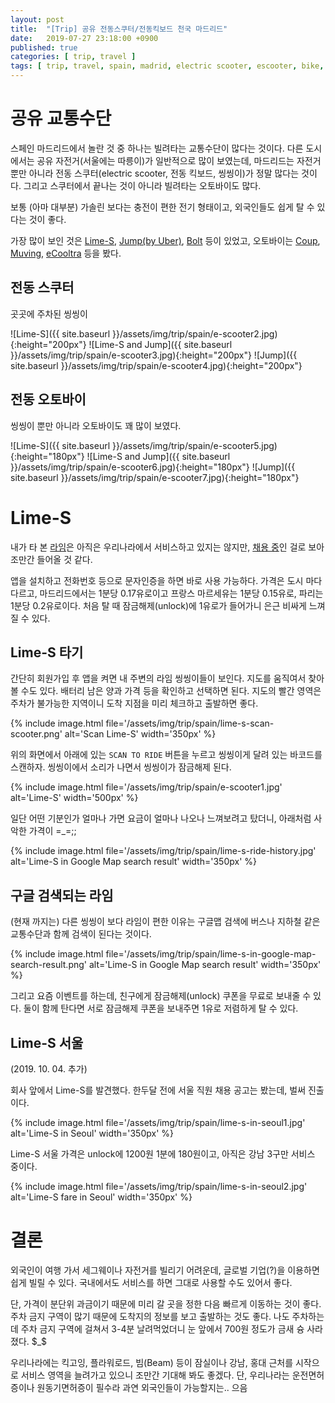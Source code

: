 ```yaml
---
layout: post
title:  "[Trip] 공유 전동스쿠터/전동킥보드 천국 마드리드"
date:   2019-07-27 23:18:00 +0900
published: true
categories: [ trip, travel ]
tags: [ trip, travel, spain, madrid, electric scooter, escooter, bike, scooter, sharing, public transportation, transit, seoul ]
---
```


# 공유 교통수단

스페인 마드리드에서 놀란 것 중 하나는 빌려타는 교통수단이 많다는 것이다. 다른 도시에서는 공유 자전거(서울에는 따릉이)가 일반적으로 많이 보였는데, 마드리드는 자전거 뿐만 아니라 전동 스쿠터(electric scooter, 전동 킥보드, 씽씽이)가 정말 많다는 것이다. 그리고 스쿠터에서 끝나는 것이 아니라 빌려타는 오토바이도 많다.

보통 (아마 대부분) 가솔린 보다는 충전이 편한 전기 형태이고, 외국인들도 쉽게 탈 수 있다는 것이 좋다.

가장 많이 보인 것은 [Lime-S](https://www.li.me/electric-scooter), [Jump(by Uber)](https://jump.com/), [Bolt](https://bolt.eu/scooters/) 등이 있었고, 오토바이는 [Coup](https://joincoup.com/en/), [Muving](https://muvingusa.com/), [eCooltra](https://www.ecooltra.com/en/) 등을 봤다.


## 전동 스쿠터

곳곳에 주차된 씽씽이

![Lime-S]({{ site.baseurl }}/assets/img/trip/spain/e-scooter2.jpg){:height="200px"} ![Lime-S and Jump]({{ site.baseurl }}/assets/img/trip/spain/e-scooter3.jpg){:height="200px"} ![Jump]({{ site.baseurl }}/assets/img/trip/spain/e-scooter4.jpg){:height="200px"}


## 전동 오토바이

씽씽이 뿐만 아니라 오토바이도 꽤 많이 보였다.

![Lime-S]({{ site.baseurl }}/assets/img/trip/spain/e-scooter5.jpg){:height="180px"} ![Lime-S and Jump]({{ site.baseurl }}/assets/img/trip/spain/e-scooter6.jpg){:height="180px"} ![Jump]({{ site.baseurl }}/assets/img/trip/spain/e-scooter7.jpg){:height="180px"}

# Lime-S

내가 타 본 [라임](https://www.li.me/electric-scooter)은 아직은 우리나라에서 서비스하고 있지는 않지만, [채용 중](https://jobs.lever.co/limebike?location=Seoul)인 걸로 보아 조만간 들어올 것 같다.

앱을 설치하고 전화번호 등으로 문자인증을 하면 바로 사용 가능하다. 가격은 도시 마다 다르고, 마드리드에서는 1분당 0.17유로이고 프랑스 마르세유는 1분당 0.15유로, 파리는 1분당 0.2유로이다. 처음 탈 때 잠금해제(unlock)에 1유로가 들어가니 은근 비싸게 느껴질 수 있다.


## Lime-S 타기

간단히 회원가입 후 앱을 켜면 내 주변의 라임 씽씽이들이 보인다. 지도를 움직여서 찾아볼 수도 있다. 배터리 남은 양과 가격 등을 확인하고 선택하면 된다. 지도의 빨간 영역은 주차가 불가능한 지역이니 도착 지점을 미리 체크하고 출발하면 좋다.

{% include image.html file='/assets/img/trip/spain/lime-s-scan-scooter.png' alt='Scan Lime-S' width='350px' %}

위의 화면에서 아래에 있는 `SCAN TO RIDE` 버튼을 누르고 씽씽이게 달려 있는 바코드를 스캔하자. 씽씽이에서 소리가 나면서 씽씽이가 잠금해제 된다.

{% include image.html file='/assets/img/trip/spain/e-scooter1.jpg' alt='Lime-S' width='500px' %}

일단 어떤 기분인가 얼마나 가면 요금이 얼마나 나오나 느껴보려고 탔더니, 아래처럼 사악한 가격이 =_=;;

{% include image.html file='/assets/img/trip/spain/lime-s-ride-history.jpg' alt='Lime-S in Google Map search result' width='350px' %}


## 구글 검색되는 라임

(현재 까지는) 다른 씽씽이 보다 라임이 편한 이유는 구글맵 검색에 버스나 지하철 같은 교통수단과 함께 검색이 된다는 것이다.

{% include image.html file='/assets/img/trip/spain/lime-s-in-google-map-search-result.png' alt='Lime-S in Google Map search result' width='350px' %}

그리고 요즘 이벤트를 하는데, 친구에게 잠금해제(unlock) 쿠폰을 무료로 보내줄 수 있다. 둘이 함께 탄다면 서로 잠금해제 쿠폰을 보내주면 1유로 저렴하게 탈 수 있다.


## Lime-S 서울

(2019. 10. 04. 추가)

회사 앞에서 Lime-S를 발견했다. 한두달 전에 서울 직원 채용 공고는 봤는데, 벌써 진출이다.

{% include image.html file='/assets/img/trip/spain/lime-s-in-seoul1.jpg' alt='Lime-S in Seoul' width='350px' %}

Lime-S 서울 가격은 unlock에 1200원 1분에 180원이고, 아직은 강남 3구만 서비스 중이다.

{% include image.html file='/assets/img/trip/spain/lime-s-in-seoul2.jpg' alt='Lime-S fare in Seoul' width='350px' %}


# 결론

외국인이 여행 가서 세그웨이나 자전거를 빌리기 어려운데, 글로벌 기업(?)을 이용하면 쉽게 빌릴 수 있다. 국내에서도 서비스를 하면 그대로 사용할 수도 있어서 좋다.

단, 가격이 분단위 과금이기 때문에 미리 갈 곳을 정한 다음 빠르게 이동하는 것이 좋다. 주차 금지 구역이 많기 때문에 도착지의 정보를 보고 출발하는 것도 좋다. 나도 주차하는데 주차 금지 구역에 걸쳐서 3-4분 날려먹었더니 눈 앞에서 700원 정도가 금새 슝 사라졌다. $_$

우리나라에는 킥고잉, 플라워로드, 빔(Beam) 등이 잠실이나 강남, 홍대 근처를 시작으로 서비스 영역을 늘려가고 있으니 조만간 기대해 봐도 좋겠다. 단, 우리나라는 운전면허증이나 원동기면허증이 필수라 과연 외국인들이 가능할지는.. 으음
